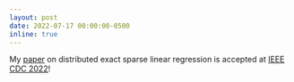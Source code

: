 ```yaml
---
layout: post
date: 2022-07-17 00:00:00-0500
inline: true
---
```


My [paper](https://arxiv.org/abs/2204.00529) on distributed exact sparse linear regression is accepted at [IEEE CDC 2022](https://cdc2022.ieeecss.org/)!

